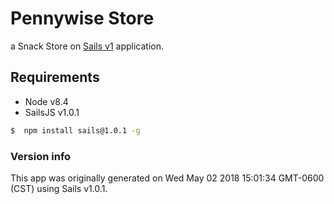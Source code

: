 # Pennywise Store
a Snack Store on [Sails v1](https://sailsjs.com) application. 

## Requirements
* Node v8.4
* SailsJS v1.0.1

```sh
$  npm install sails@1.0.1 -g
```

### Version info

This app was originally generated on Wed May 02 2018 15:01:34 GMT-0600 (CST) using Sails v1.0.1.